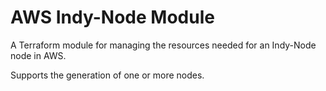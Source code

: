# AWS Indy-Node Module

A Terraform module for managing the resources needed for an Indy-Node node in AWS.

Supports the generation of one or more nodes.
